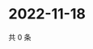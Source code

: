 # 2022-11-18

共 0 条

<!-- BEGIN WEIBO -->
<!-- 最后更新时间 Fri Nov 18 2022 19:13:00 GMT+0800 (China Standard Time) -->

<!-- END WEIBO -->
